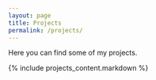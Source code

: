 ```yaml
---
layout: page
title: Projects
permalink: /projects/
---
```


Here you can find some of my projects.

{% include projects_content.markdown %}


